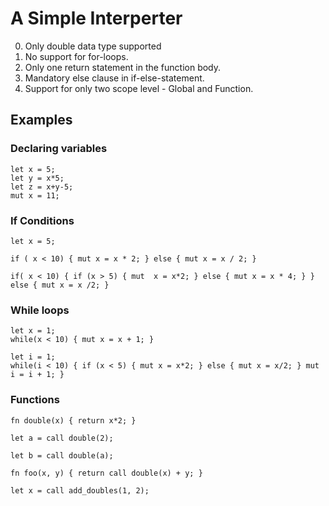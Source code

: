 # A Simple Interperter

0. Only double data type supported
1. No support for for-loops.
2. Only one return statement in the function body.
3. Mandatory else clause in if-else-statement.
4. Support for only two scope level - Global and Function.

## Examples

### Declaring variables
```
let x = 5;
let y = x*5;
let z = x+y-5;
mut x = 11;
```

### If Conditions

```
let x = 5;

if ( x < 10) { mut x = x * 2; } else { mut x = x / 2; }

if( x < 10) { if (x > 5) { mut  x = x*2; } else { mut x = x * 4; } } else { mut x = x /2; }
```

### While loops
```
let x = 1;
while(x < 10) { mut x = x + 1; }

let i = 1;
while(i < 10) { if (x < 5) { mut x = x*2; } else { mut x = x/2; } mut i = i + 1; }

```

### Functions
```
fn double(x) { return x*2; }

let a = call double(2);

let b = call double(a);

fn foo(x, y) { return call double(x) + y; }

let x = call add_doubles(1, 2);
```
